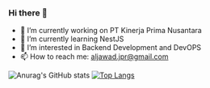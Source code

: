 ### Hi there 👋



- 🔭 I’m currently working on PT Kinerja Prima Nusantara
- 🌱 I’m currently learning NestJS
- 👀 I’m interested in Backend Development and DevOPS
- 📫 How to reach me: aljawad.jpr@gmail.com


![Anurag's GitHub stats](https://github-readme-stats.vercel.app/api?username=buruhsd&count_private=true)
[![Top Langs](https://github-readme-stats.vercel.app/api/top-langs/?username=buruhsd)](https://github.com/anuraghazra/github-readme-stats)


